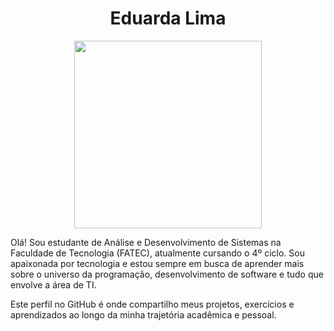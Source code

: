 <h1 align="center"> Eduarda Lima </h1>

<p align="center">
  <img src="https://github.com/user-attachments/assets/5731ac72-8c76-42f6-a5dd-fc983020bc9f" width="300"/>
</p>
Olá! Sou estudante de Análise e Desenvolvimento de Sistemas na Faculdade de Tecnologia (FATEC), atualmente cursando o 4º ciclo. Sou apaixonada por tecnologia e estou sempre em busca de aprender mais sobre o universo da programação, desenvolvimento de software e tudo que envolve a área de TI. 

Este perfil no GitHub é onde compartilho meus projetos, exercícios e aprendizados ao longo da minha trajetória acadêmica e pessoal. 

 
